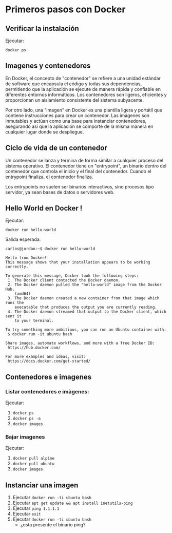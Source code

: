 # Primeros pasos con Docker

## Verificar la instalación

Ejecutar: 

```docker ps```

## Imagenes y contenedores

En Docker, el concepto de "contenedor" se refiere a una unidad estándar de software que encapsula el código y todas sus dependencias, 
permitiendo que la aplicación se ejecute de manera rápida y confiable en diferentes entornos informáticos. Los contenedores son ligeros, 
eficientes y proporcionan un aislamiento consistente del sistema subyacente.

Por otro lado, una "imagen" en Docker es una plantilla ligera y portátil que contiene instrucciones para crear un contenedor.
Las imágenes son inmutables y actúan como una base para instanciar contenedores, asegurando así que la aplicación se comporte de la 
misma manera en cualquier lugar donde se despliegue.

## Ciclo de vida de un contenedor

Un contenedor se lanza y termina de forma similar a cualquier proceso del sistema operativo. El contenedor tiene un "entrypoint",
un binario dentro del contenedor que controla el inicio y el final del contenedor. Cuando el entrypoint finaliza, el contenedor finaliza.

Los entrypoints no suelen ser binarios interactivos, sino procesos tipo servidor, ya sean bases de datos o servidores web.

## Hello World en Docker !

Ejecutar:

```docker run hello-world```

Salida esperada:

```
carlos@jordan:~$ docker run hello-world

Hello from Docker!
This message shows that your installation appears to be working correctly.

To generate this message, Docker took the following steps:
 1. The Docker client contacted the Docker daemon.
 2. The Docker daemon pulled the "hello-world" image from the Docker Hub.
    (amd64)
 3. The Docker daemon created a new container from that image which runs the
    executable that produces the output you are currently reading.
 4. The Docker daemon streamed that output to the Docker client, which sent it
    to your terminal.

To try something more ambitious, you can run an Ubuntu container with:
 $ docker run -it ubuntu bash

Share images, automate workflows, and more with a free Docker ID:
 https://hub.docker.com/

For more examples and ideas, visit:
 https://docs.docker.com/get-started/

```

## Contenedores e imagenes

### Listar contenedores e imàgenes: 

Ejecutar:

1. ```docker ps```
2. ```docker ps -a```
3. ```docker images```

### Bajar imagenes

Ejecutar:

1. ```docker pull alpine```
2. ```docker pull ubuntu```
3. ```docker images```

## Instanciar una imagen

1. Ejecutar ```docker run -ti ubuntu bash```
2. Ejecutar ```apt get update && apt install inetutils-ping```
3. Ejecutar ```ping 1.1.1.1```
4. Ejecutar ```exit```
5. Ejecutar ```docker run -ti ubuntu bash```
   - ¿esta presente el binario ping? 
